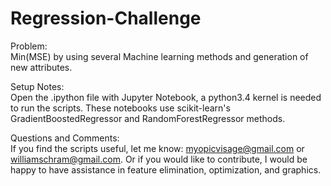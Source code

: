 # Regression-Challenge
Problem:  
Min(MSE) by using several Machine learning methods and generation of new attributes.

Setup Notes:  
Open the .ipython file with Jupyter Notebook, a python3.4 kernel is needed to run the scripts.
These notebooks use scikit-learn's GradientBoostedRegressor and RandomForestRegressor methods.

Questions and Comments:  
If you find the scripts useful, let me know: myopicvisage@gmail.com or williamschram@gmail.com. Or if you would like to contribute, I would be happy to have assistance in feature elimination, optimization, and graphics.
